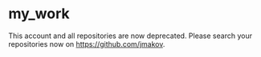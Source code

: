 # my_work
This account and all repositories are now deprecated. Please search your repositories now on https://github.com/jmakov.
